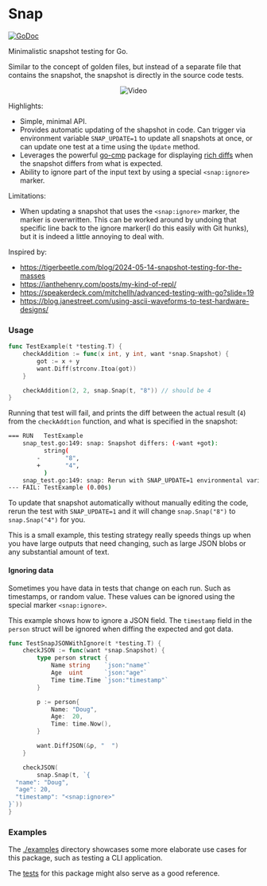 # Snap

<a href="https://godoc.org/github.com/KasonBraley/snap"><img src="https://godoc.org/github.com/KasonBraley/snap?status.svg" alt="GoDoc" /></a>

Minimalistic snapshot testing for Go.

Similar to the concept of golden files, but instead of a separate file that contains the snapshot,
the snapshot is directly in the source code tests.

<p align="center">
  <img src="https://github.com/KasonBraley/snap/assets/59150626/b058bc53-0d42-4c82-ba23-5a3e6311bded" alt="Video">
</p>

Highlights:

- Simple, minimal API.
- Provides automatic updating of the shapshot in code. Can trigger via environment variable `SNAP_UPDATE=1`
  to update all snapshots at once, or can update one test at a time using the `Update` method.
- Leverages the powerful [go-cmp](https://github.com/google/go-cmp) package for displaying [rich diffs](#usage)
  when the snapshot differs from what is expected.
- Ability to ignore part of the input text by using a special `<snap:ignore>` marker.

Limitations:

- When updating a snapshot that uses the `<snap:ignore>` marker, the marker is overwritten. This can be
  worked around by undoing that specific line back to the ignore marker(I do this easily with Git hunks),
  but it is indeed a little annoying to deal with.

Inspired by:

- https://tigerbeetle.com/blog/2024-05-14-snapshot-testing-for-the-masses
- https://ianthehenry.com/posts/my-kind-of-repl/
- https://speakerdeck.com/mitchellh/advanced-testing-with-go?slide=19
- https://blog.janestreet.com/using-ascii-waveforms-to-test-hardware-designs/

### Usage

```go
func TestExample(t *testing.T) {
    checkAddition := func(x int, y int, want *snap.Snapshot) {
        got := x + y
        want.Diff(strconv.Itoa(got))
    }

    checkAddition(2, 2, snap.Snap(t, "8")) // should be 4
}
```

Running that test will fail, and prints the diff between the actual result (`4`) from the `checkAddtion`
function, and what is specified in the snapshot:

```bash
=== RUN   TestExample
    snap_test.go:149: snap: Snapshot differs: (-want +got):
          string(
        -       "8",
        +       "4",
          )
    snap_test.go:149: snap: Rerun with SNAP_UPDATE=1 environmental variable to update the snapshot.
--- FAIL: TestExample (0.00s)
```

To update that snapshot automatically without manually editing the code, rerun the test with `SNAP_UPDATE=1`
and it will change `snap.Snap("8")` to `snap.Snap("4")` for you.

This is a small example, this testing strategy really speeds things up when you have large outputs
that need changing, such as large JSON blobs or any substantial amount of text.

#### Ignoring data

Sometimes you have data in tests that change on each run. Such as timestamps, or random value.
These values can be ignored using the special marker `<snap:ignore>`.

This example shows how to ignore a JSON field. The `timestamp` field in the `person` struct will be ignored when diffing the
expected and got data.

```go
func TestSnapJSONWithIgnore(t *testing.T) {
    checkJSON := func(want *snap.Snapshot) {
        type person struct {
            Name string    `json:"name"`
            Age  uint      `json:"age"`
            Time time.Time `json:"timestamp"`
        }

        p := person{
            Name: "Doug",
            Age:  20,
            Time: time.Now(),
        }

        want.DiffJSON(&p, "  ")
    }

    checkJSON(
        snap.Snap(t, `{
  "name": "Doug",
  "age": 20,
  "timestamp": "<snap:ignore>"
}`))
}
```

### Examples

The [./examples](./examples) directory showcases some more elaborate use cases for this package, such
as testing a CLI application.

The [tests](./snap_test.go) for this package might also serve as a good reference.
